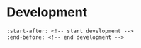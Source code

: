 # Development

```{include} ../../README.md
:start-after: <!-- start development -->
:end-before: <!-- end development -->
```